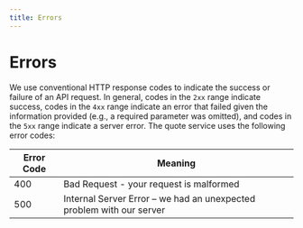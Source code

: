 ```yaml
---
title: Errors
---
```


# Errors
We use conventional HTTP response codes to indicate the success or failure of an API request.
In general, codes in the `2xx` range indicate success, codes in the `4xx` range indicate an error that failed given the information provided (e.g., a required parameter was omitted), and codes in the `5xx` range indicate a server error.
The quote service uses the following error codes:

Error Code | Meaning
---------- | -------
400        | Bad Request - your request is malformed
500	       | Internal Server Error – we had an unexpected problem with our server